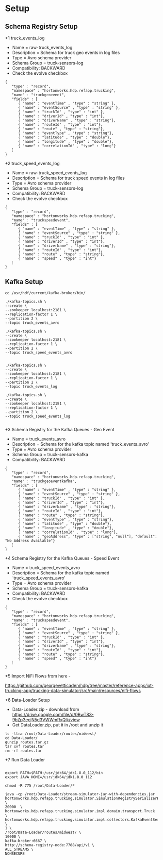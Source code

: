 
# Setup 

## Schema Registry Setup 


+1 truck_events_log

* Name = raw-truck_events_log
* Description = Schema for truck geo events in log files
* Type = Avro schema provider
* Schema Group = truck-sensors-log
* Compatibility: BACKWARD
* Check the evolve checkbox

```
{
   "type" : "record",
   "namespace" : "hortonworks.hdp.refapp.trucking",
   "name" : "truckgeoevent",
   "fields" : [
      { "name" : "eventTime" , "type" : "string" },
      { "name" : "eventSource" , "type" : "string" },
      { "name" : "truckId" , "type" : "int" },
      { "name" : "driverId" , "type" : "int"},
      { "name" : "driverName" , "type" : "string"},
      { "name" : "routeId" , "type" : "int"},
      { "name" : "route" , "type" : "string"},
      { "name" : "eventType" , "type" : "string"},
      { "name" : "latitude" , "type" : "double"},
      { "name" : "longitude" , "type" : "double"},
      { "name" : "correlationId" , "type" : "long"}
   ]
}
```


+2 truck_speed_events_log

* Name = raw-truck_speed_events_log
* Description = Schema for truck speed events in log files 
* Type = Avro schema provider
* Schema Group = truck-sensors-log
* Compatibility: BACKWARD
* Check the evolve checkbox
```
{
   "type" : "record",
   "namespace" : "hortonworks.hdp.refapp.trucking",
   "name" : "truckspeedevent",
   "fields" : [
      { "name" : "eventTime" , "type" : "string" },
      { "name" : "eventSource" , "type" : "string" },
      { "name" : "truckId" , "type" : "int" },
      { "name" : "driverId" , "type" : "int"},
      { "name" : "driverName" , "type" : "string"},
      { "name" : "routeId" , "type" : "int"},
      { "name" : "route" , "type" : "string"},
      { "name" : "speed" , "type" : "int"}
   ]
}
```


## Kafka Setup 

```
cd /usr/hdf/current/kafka-broker/bin/

./kafka-topics.sh \
--create \
--zookeeper localhost:2181 \
--replication-factor 1 \
--partition 2 \
--topic truck_events_avro

./kafka-topics.sh \
--create \
--zookeeper localhost:2181 \
--replication-factor 1 \
--partition 2 \
--topic truck_speed_events_avro


./kafka-topics.sh \
--create \
--zookeeper localhost:2181 \
--replication-factor 1 \
--partition 2 \
--topic truck_events_log

./kafka-topics.sh \
--create \
--zookeeper localhost:2181 \
--replication-factor 1 \
--partition 2 \
--topic truck_speed_events_log


```


+3 Schema Registry for the Kafka Queues - Geo Event 


* Name = truck_events_avro
* Description = Schema for the kafka topic named 'truck_events_avro'
* Type = Avro schema provider
* Schema Group = truck-sensors-kafka
* Compatibility: BACKWARD


```
{
   "type" : "record",
   "namespace" : "hortonworks.hdp.refapp.trucking",
   "name" : "truckgeoeventkafka",
   "fields" : [
      { "name" : "eventTime" , "type" : "string" },
      { "name" : "eventSource" , "type" : "string" },
      { "name" : "truckId" , "type" : "int" },
      { "name" : "driverId" , "type" : "int"},
      { "name" : "driverName" , "type" : "string"},
      { "name" : "routeId" , "type" : "int"},
      { "name" : "route" , "type" : "string"},
      { "name" : "eventType" , "type" : "string"},
      { "name" : "latitude" , "type" : "double"},
      { "name" : "longitude" , "type" : "double"},
      { "name" : "correlationId" , "type" : "long"},
      { "name" : "geoAddress", "type" : ["string", "null"], "default": "No Address Available"}
   ]
}
```



+4 Schema Registry for the Kafka Queues - Speed Event 

* Name = truck_speed_events_avro
* Description = Schema for the kafka topic named 'truck_speed_events_avro'
* Type = Avro schema provider
* Schema Group = truck-sensors-kafka
* Compatibility: BACKWARD
* Check the evolve checkbox

```
{
   "type" : "record",
   "namespace" : "hortonworks.hdp.refapp.trucking",
   "name" : "truckspeedevent",
   "fields" : [
      { "name" : "eventTime" , "type" : "string" },
      { "name" : "eventSource" , "type" : "string" },
      { "name" : "truckId" , "type" : "int" },
      { "name" : "driverId" , "type" : "int"},
      { "name" : "driverName" , "type" : "string"},
      { "name" : "routeId" , "type" : "int"},
      { "name" : "route" , "type" : "string"},
      { "name" : "speed" , "type" : "int"}
   ]
}
```



+5 Import NiFi Flows from here - 

https://github.com/georgevetticaden/hdp/tree/master/reference-apps/iot-trucking-app/trucking-data-simulator/src/main/resources/nifi-flows


+6 Data-Loader Setup

* Data-Loader.zip - download from  https://drive.google.com/file/d/0BwT83-9bZp3ecjN5d3VWWmRxQlk/view
* Get DataLoader.zip, put it in /root and unzip it
```
ls -ltra /root/Data-Loader/routes/midwest/
cd Data-Loader/
gunzip routes.tar.gz 
tar xvf routes.tar 
rm -rf routes.tar

```



+7 Run Data Loader 

```

export PATH=$PATH:/usr/jdk64/jdk1.8.0_112/bin
export JAVA_HOME=/usr/jdk64/jdk1.8.0_112

chmod -R 775 /root/Data-Loader/*

java -cp /root/Data-Loader/stream-simulator-jar-with-dependencies.jar  hortonworks.hdp.refapp.trucking.simulator.SimulationRegistrySerializerRunnerApp \
20000  \
hortonworks.hdp.refapp.trucking.simulator.impl.domain.transport.Truck \
hortonworks.hdp.refapp.trucking.simulator.impl.collectors.KafkaEventSerializedWithRegistryCollector \
1 \
/root/Data-Loader/routes/midwest/ \
10000 \
kafka-broker:6667 \
http://schema-registry-node:7788/api/v1 \
ALL_STREAMS \
NONSECURE

```
